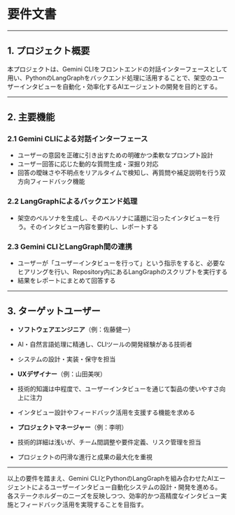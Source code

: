 # 要件文書

---

## 1. プロジェクト概要

本プロジェクトは、Gemini CLIをフロントエンドの対話インターフェースとして用い、PythonのLangGraphをバックエンド処理に活用することで、架空のユーザーインタビューを自動化・効率化するAIエージェントの開発を目的とする。

---

## 2. 主要機能

### 2.1 Gemini CLIによる対話インターフェース
- ユーザーの意図を正確に引き出すための明確かつ柔軟なプロンプト設計
- ユーザー回答に応じた動的な質問生成・深掘り対応
- 回答の曖昧さや不明点をリアルタイムで検知し、再質問や補足説明を行う双方向フィードバック機能

### 2.2 LangGraphによるバックエンド処理
- 架空のペルソナを生成し、そのペルソナに議題に沿ったインタビューを行う。そのインタビュー内容を要約し、レポートする

### 2.3 Gemini CLIとLangGraph間の連携
- ユーザーが「ユーザーインタビューを行って」という指示をすると、必要なヒアリングを行い、Repository内にあるLangGraphのスクリプトを実行する
- 結果をレポートにまとめて回答する

---

## 3. ターゲットユーザー
- **ソフトウェアエンジニア**（例：佐藤健一）
- AI・自然言語処理に精通し、CLIツールの開発経験がある技術者
- システムの設計・実装・保守を担当

- **UXデザイナー**（例：山田美咲）
- 技術的知識は中程度で、ユーザーインタビューを通じて製品の使いやすさ向上に注力
- インタビュー設計やフィードバック活用を支援する機能を求める

- **プロジェクトマネージャー**（例：李明）
- 技術的詳細は浅いが、チーム間調整や要件定義、リスク管理を担当
- プロジェクトの円滑な進行と成果の最大化を重視

---

以上の要件を踏まえ、Gemini CLIとPythonのLangGraphを組み合わせたAIエージェントによるユーザーインタビュー自動化システムの設計・開発を進める。
各ステークホルダーのニーズを反映しつつ、効率的かつ高精度なインタビュー実施とフィードバック活用を実現することを目指す。
